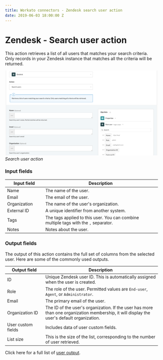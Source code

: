 ```yaml
---
title: Workato connectors - Zendesk search user action
date: 2019-06-03 18:00:00 Z
---
```


# Zendesk - Search user action

This action retrieves a list of all users that matches your search criteria. Only records in your Zendesk instance that matches all the criteria will be returned.

![Search user action](/assets/images/connectors/zendesk/search-user-action.png)
*Search user action*

### Input fields

<table class="unchanged rich-diff-level-one">
  <thead>
    <tr>
        <th width='25%'>Input field</th>
        <th>Description</th>
    </tr>
  </thead>
  <tbody>
    <tr>
      <td>Name</td>
      <td>
        The name of the user.
      </td>
    </tr> 
    <tr>
      <td>Email</td>
      <td>
        The email of the user.
      </td>
    </tr>
    <tr>
      <td>Organization</a></td>
      <td>
        The name of the user's organization.
      </td>
    </tr>
    <tr>
      <td>External ID</td>
      <td>
        A unique identifier from another system. 
      </td>
    </tr>
    <tr>
      <td>Tags</td>
      <td>
        The tags applied to this user. You can combine multiple tags with the <code>,</code> separator.
      </td>
    </tr>
    <tr>
      <td>Notes</td>
      <td>
        Notes about the user.
      </td>
    </tr>
  </tbody>
</table>

### Output fields

The output of this action contains the full set of columns from the selected user. Here are some of the commonly used outputs.

<table class="unchanged rich-diff-level-one">
  <thead>
    <tr>
        <th width='25%'>Output field</th>
        <th>Description</th>
    </tr>
  </thead>
  <tbody>
    <tr>
      <td>ID</td>
      <td>
        Unique Zendesk user ID. This is automatically assigned when the user is created.
      </td>
    </tr>
    <tr>
      <td>Role</td>
      <td>
        The role of the user. Permitted values are <code>End-user</code>, <code>Agent</code>, or <code>Administrator</code>.
      </td>
    </tr>
    <tr>
      <td>Email</td>
      <td>
        The primary email of the user.
      </td>
    </tr>
    <tr>
      <td>Organization ID</td>
      <td>
        The ID of the user's organization. If the user has more than one organization membership, it will display the user's default organization.
      </td>
    </tr>
    <tr>
      <td>User custom fields</td>
      <td>
        Includes data of user custom fields.
      </td>
    </tr>
    <tr>
      <td>List size</td>
      <td>
        This is the size of the list, corresponding to the number of user retrieved.
      </td>
    </tr>
  </tbody>
</table>

Click here for a full list of [user output](/connectors/zendesk/user-fields.md#user-output-fields).
